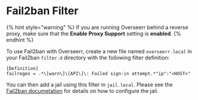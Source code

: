 # Fail2ban Filter

{% hint style="warning" %}
If you are running Overseerr behind a reverse proxy, make sure that the **Enable Proxy Support** setting is **enabled**.
{% endhint %}

To use Fail2ban with Overseerr, create a new file named `overseerr.local` in your Fail2ban `filter.d` directory with the following filter definition:

```
[Definition]
failregex = .*\[warn\]\[API\]\: Failed sign-in attempt.*"ip":"<HOST>"
```

You can then add a jail using this filter in `jail.local`. Please see the [Fail2ban documetation](https://www.fail2ban.org/wiki/index.php/MANUAL_0_8#Jails) for details on how to configure the jail.
